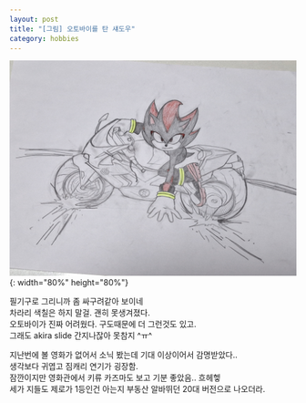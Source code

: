```yaml
---
layout: post
title: "[그림] 오토바이를 탄 섀도우"
category: hobbies
---
```


![shadowwmotor.jpg](/assets/img/shadowwmotor.jpg){: width="80%" height="80%"}

필기구로 그리니까 좀 싸구려같아 보이네  
차라리 색칠은 하지 말걸. 괜히 못생겨졌다.     
오토바이가 진짜 어려웠다. 구도때문에 더 그런것도 있고.  
그래도 akira slide 간지나잖아 못참지 ^ㅠ^

지난번에 볼 영화가 없어서 소닉 봤는데 기대 이상이어서 감명받았다..  
생각보다 귀엽고 짐캐리 연기가 굉장함.  
잠깐이지만 영화관에서 키류 카즈마도 보고 기분 좋았음.. 흐헤헿  
세가 지들도 제로가 1등인건 아는지 부동산 알바뛰던 20대 버전으로 나오더라.
